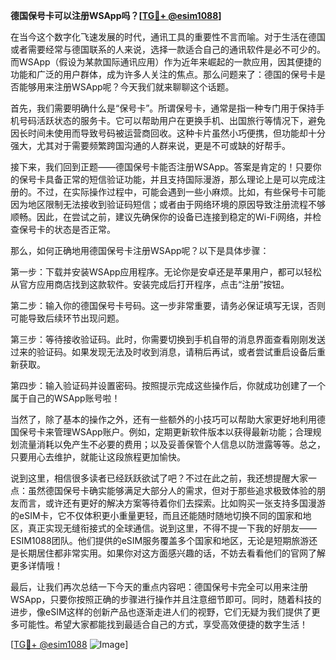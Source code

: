 **德国保号卡可以注册WSApp吗？[[TG💪+ @esim1088](https://t.me/s/esim1088)]**

在当今这个数字化飞速发展的时代，通讯工具的重要性不言而喻。对于生活在德国或者需要经常与德国联系的人来说，选择一款适合自己的通讯软件是必不可少的。而WSApp（假设为某款国际通讯应用）作为近年来崛起的一款应用，因其便捷的功能和广泛的用户群体，成为许多人关注的焦点。那么问题来了：德国的保号卡是否能够用来注册WSApp呢？今天我们就来聊聊这个话题。

首先，我们需要明确什么是“保号卡”。所谓保号卡，通常是指一种专门用于保持手机号码活跃状态的服务卡。它可以帮助用户在更换手机、出国旅行等情况下，避免因长时间未使用而导致号码被运营商回收。这种卡片虽然小巧便携，但功能却十分强大，尤其对于需要频繁跨国沟通的人群来说，更是不可或缺的好帮手。

接下来，我们回到正题——德国保号卡能否注册WSApp。答案是肯定的！只要你的保号卡具备正常的短信验证功能，并且支持国际漫游，那么理论上是可以完成注册的。不过，在实际操作过程中，可能会遇到一些小麻烦。比如，有些保号卡可能因为地区限制无法接收到验证码短信；或者由于网络环境的原因导致注册流程不够顺畅。因此，在尝试之前，建议先确保你的设备已连接到稳定的Wi-Fi网络，并检查保号卡的状态是否正常。

那么，如何正确地用德国保号卡注册WSApp呢？以下是具体步骤：

第一步：下载并安装WSApp应用程序。无论你是安卓还是苹果用户，都可以轻松从官方应用商店找到这款软件。安装完成后打开程序，点击“注册”按钮。

第二步：输入你的德国保号卡号码。这一步非常重要，请务必保证填写无误，否则可能导致后续环节出现问题。

第三步：等待接收验证码。此时，你需要切换到手机自带的消息界面查看刚刚发送过来的验证码。如果发现无法及时收到消息，请稍后再试，或者尝试重启设备后重新获取。

第四步：输入验证码并设置密码。按照提示完成这些操作后，你就成功创建了一个属于自己的WSApp账号啦！

当然了，除了基本的操作之外，还有一些额外的小技巧可以帮助大家更好地利用德国保号卡来管理WSApp账户。例如，定期更新软件版本以获得最新功能；合理规划流量消耗以免产生不必要的费用；以及妥善保管个人信息以防泄露等等。总之，只要用心去维护，就能让这段旅程更加愉快。

说到这里，相信很多读者已经跃跃欲试了吧？不过在此之前，我还想提醒大家一点：虽然德国保号卡确实能够满足大部分人的需求，但对于那些追求极致体验的朋友而言，或许还有更好的解决方案等待着你们去探索。比如购买一张支持多国漫游的eSIM卡，它不仅体积更小重量更轻，而且还能随时随地切换不同的国家和地区，真正实现无缝衔接式的全球通信。说到这里，不得不提一下我的好朋友——ESIM1088团队。他们提供的eSIM服务覆盖多个国家和地区，无论是短期旅游还是长期居住都非常实用。如果你对这方面感兴趣的话，不妨去看看他们的官网了解更多详情哦！

最后，让我们再次总结一下今天的重点内容吧：德国保号卡完全可以用来注册WSApp，只要你按照正确的步骤进行操作并且注意细节即可。同时，随着科技的进步，像eSIM这样的创新产品也逐渐走进人们的视野，它们无疑为我们提供了更多可能性。希望大家都能找到最适合自己的方式，享受高效便捷的数字生活！

[[TG💪+ @esim1088](https://t.me/s/esim1088) ![Image](https://i.postimg.cc/4NQfJmqS/Snipaste-2025-05-13-00-14-12.png)]